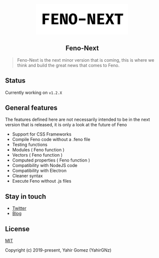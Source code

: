 <p align="center">
    <a href="https://fenolang.herokuapp.com" target="_blank">
        <img src="./next-logo.png" width="300">
    </a>
</p>

<h2 align="center">Feno-Next</h2>

> Feno-Next is the next minor version that is coming, this is where we think and build the great news that comes to Feno.

## Status

Currently working on `v1.2.X`

## General features

The features defined here are not necessarily intended to be in the next version that is released, it is only a look at the future of Feno

- Support for CSS Frameworks
- Compile Feno code without a .feno file
- Testing functions
- Modules ( Feno function )
- Vectors ( Feno function )
- Computed properties ( Feno function )
- Compatibility with NodeJS code
- Compatibility with Electron
- Cleaner syntax
- Execute Feno without .js files

## Stay in touch

- [Twitter](https://twitter.com/fenolang)
- [Blog](https://medium.com/@fenolang)


## License

[MIT](http://opensource.org/licenses/MIT)

Copyright (c) 2019-present, Yahir Gomez (YahirGNz)